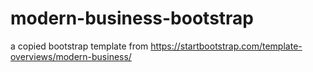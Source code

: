 # modern-business-bootstrap
a copied bootstrap template from https://startbootstrap.com/template-overviews/modern-business/
